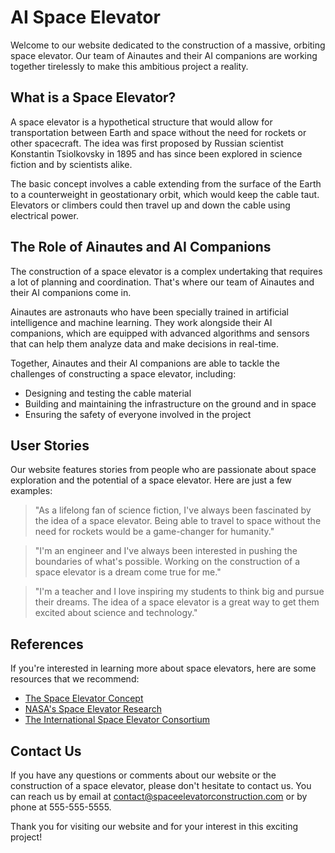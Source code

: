 <!--
Write me content for website with wallpaper which alt text is:

"Ainautes and their AI companions working together to construct a massive, orbiting space elevator."

The name/title of the page should not be 1:1 copy of the alt text but rather a real content of the website which is using this wallpaper.

- Use markdown format
- Start with the heading
- The content should look like a real website
- Include real sections like references, contact, user stories, etc. use things relevant to the page purpose.
- Feel free to use structure like headings, bullets, numbering, blockquotes, paragraphs, horizontal lines, etc.
- You can use formatting like bold or _italic_
- You can include UTF-8 emojis
- Links should be only #hash anchors (and you can refer to the document itself)
- Do not include images
-->

<!--font:Montserrat-->

# AI Space Elevator

Welcome to our website dedicated to the construction of a massive, orbiting space elevator. Our team of Ainautes and their AI companions are working together tirelessly to make this ambitious project a reality.

## What is a Space Elevator?

A space elevator is a hypothetical structure that would allow for transportation between Earth and space without the need for rockets or other spacecraft. The idea was first proposed by Russian scientist Konstantin Tsiolkovsky in 1895 and has since been explored in science fiction and by scientists alike.

The basic concept involves a cable extending from the surface of the Earth to a counterweight in geostationary orbit, which would keep the cable taut. Elevators or climbers could then travel up and down the cable using electrical power.

## The Role of Ainautes and AI Companions

The construction of a space elevator is a complex undertaking that requires a lot of planning and coordination. That's where our team of Ainautes and their AI companions come in.

Ainautes are astronauts who have been specially trained in artificial intelligence and machine learning. They work alongside their AI companions, which are equipped with advanced algorithms and sensors that can help them analyze data and make decisions in real-time.

Together, Ainautes and their AI companions are able to tackle the challenges of constructing a space elevator, including:

-   Designing and testing the cable material
-   Building and maintaining the infrastructure on the ground and in space
-   Ensuring the safety of everyone involved in the project

## User Stories

Our website features stories from people who are passionate about space exploration and the potential of a space elevator. Here are just a few examples:

> "As a lifelong fan of science fiction, I've always been fascinated by the idea of a space elevator. Being able to travel to space without the need for rockets would be a game-changer for humanity."

> "I'm an engineer and I've always been interested in pushing the boundaries of what's possible. Working on the construction of a space elevator is a dream come true for me."

> "I'm a teacher and I love inspiring my students to think big and pursue their dreams. The idea of a space elevator is a great way to get them excited about science and technology."

## References

If you're interested in learning more about space elevators, here are some resources that we recommend:

-   [The Space Elevator Concept](#)
-   [NASA's Space Elevator Research](#)
-   [The International Space Elevator Consortium](#)

## Contact Us

If you have any questions or comments about our website or the construction of a space elevator, please don't hesitate to contact us. You can reach us by email at [contact@spaceelevatorconstruction.com](mailto:contact@spaceelevatorconstruction.com) or by phone at 555-555-5555.

Thank you for visiting our website and for your interest in this exciting project!
